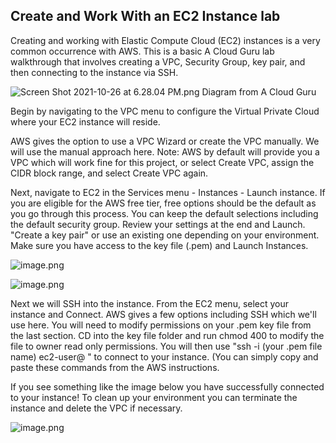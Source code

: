 ## Create and Work With an EC2 Instance lab

Creating and working with Elastic Compute Cloud (EC2) instances is a very common occurrence with AWS. This is a basic A Cloud Guru lab walkthrough that involves creating a VPC, Security Group, key pair, and then connecting to the instance via SSH. 

![Screen Shot 2021-10-26 at 6.28.04 PM.png](https://cdn.hashnode.com/res/hashnode/image/upload/v1636647028591/XHR1L4kGk.png)
Diagram from A Cloud Guru

Begin by navigating to the VPC menu to configure the Virtual Private Cloud where your EC2 instance will reside. 

AWS gives the option to use a VPC Wizard or create the VPC manually. We will use the manual approach here. Note: AWS by default will provide you a VPC which will work fine for this project, or select Create VPC, assign the CIDR block range, and select Create VPC again. 

Next, navigate to EC2 in the Services menu - Instances - Launch instance. If you are eligible for the AWS free tier, free options should be the default as you go through this process. You can keep the default selections including the default security group. Review your settings at the end and Launch. "Create a key pair" or use an existing one depending on your environment. Make sure you have access to the key file (.pem) and Launch Instances. 


![image.png](https://cdn.hashnode.com/res/hashnode/image/upload/v1636647349869/kIs-vOE92.png)

![image.png](https://cdn.hashnode.com/res/hashnode/image/upload/v1636648947742/-1TD6sHn1j.png)

Next we will SSH into the instance. From the EC2 menu, select your instance and Connect. AWS gives a few options including SSH which we'll use here. You will need to modify permissions on your .pem key file from the last section. CD into the key file folder and run chmod 400 to modify the file to owner read only permissions. You will then use "ssh -i (your .pem file name) ec2-user@ " to connect to your instance. (You can simply copy and paste these commands from the AWS instructions. 

If you see something like the image below you have successfully connected to your instance! To clean up your environment you can terminate the instance and delete the VPC if necessary. 


![image.png](https://cdn.hashnode.com/res/hashnode/image/upload/v1636648966837/2fLFqYaJf.png)
